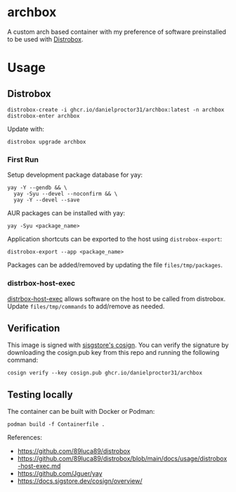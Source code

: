 # archbox

A custom arch based container with my preference of software preinstalled to be used with [Distrobox](https://github.com/89luca89/distrobox).

# Usage

## Distrobox
```
distrobox-create -i ghcr.io/danielproctor31/archbox:latest -n archbox
distrobox-enter archbox
```

Update with:
```
distrobox upgrade archbox
```

### First Run

Setup development package database for yay:
```
yay -Y --gendb && \
  yay -Syu --devel --noconfirm && \
  yay -Y --devel --save
```

AUR packages can be installed with yay:
```
yay -Syu <package_name>
```

Application shortcuts can be exported to the host using `distrobox-export`:
```
distrobox-export --app <package_name>
```

Packages can be added/removed by updating the file `files/tmp/packages`.

### distrbox-host-exec

[distrbox-host-exec](https://github.com/89luca89/distrobox/blob/main/docs/usage/distrobox-host-exec.md) allows software on the host to be called from distrobox. Update `files/tmp/commands` to add/remove as needed.

## Verification
This image is signed with [sisgstore's cosign](https://docs.sigstore.dev/cosign/overview/). You can verify the signature by downloading the cosign.pub key from this repo and running the following command:

```
cosign verify --key cosign.pub ghcr.io/danielproctor31/archbox
```

## Testing locally

The container can be built with Docker or Podman:
```
podman build -f Containerfile .
```

References:
- https://github.com/89luca89/distrobox
- https://github.com/89luca89/distrobox/blob/main/docs/usage/distrobox-host-exec.md
- https://github.com/Jguer/yay
- https://docs.sigstore.dev/cosign/overview/
